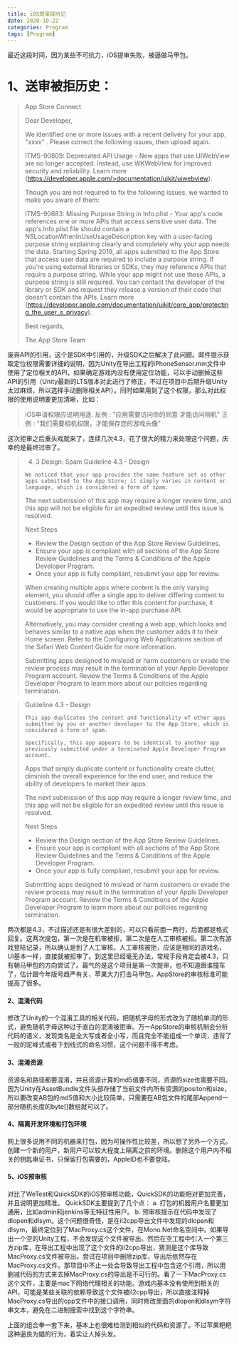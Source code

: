 ```yaml
---
title: iOS提审踩坑记
date: 2020-10-22
categories: Program
tags: [Program]
---
```


最近这段时间，因为某些不可抗力，iOS提审失败，被逼做马甲包。

# 1、送审被拒历史： 
>App Store Connect
>
>Dear Developer,
>
>We identified one or more issues with a recent delivery for your app, "xxxx" . Please correct the following issues, then upload again.
>
>ITMS-90809: Deprecated API Usage - New apps that use UIWebView are no longer accepted. Instead, use WKWebView for improved security and reliability. Learn more (https://developer.apple.com/>documentation/uikit/uiwebview).
>
>Though you are not required to fix the following issues, we wanted to make you aware of them:
>
>ITMS-90683: Missing Purpose String in Info.plist - Your app's code references one or more APIs that access sensitive user data. The app's Info.plist file should contain a NSLocationWhenInUseUsageDescription key with a user-facing purpose string explaining clearly and completely why your app needs the data. Starting Spring 2019, all apps submitted to the App Store that access user data are required to include a purpose string. If you're using external libraries or SDKs, they may reference APIs that require a purpose string. While your app might not use these APIs, a purpose string is still required. You can contact the developer of the library or SDK and request they release a version of their code that doesn't contain the APIs. Learn more (https://developer.apple.com/documentation/uikit/core_app/protecting_the_user_s_privacy).
>
>Best regards,
>
>The App Store Team

废弃API的引用，这个是SDK中引用的，升级SDK之后解决了此问题。邮件提示获取定位权限需要详细的说明，因为Unity在导出工程的iPhoneSensor.mm文件中使用了定位相关的API，如果确定游戏内没有使用定位功能，可以手动删掉这些API的引用（Unity最新的LTS版本对此进行了修正，不过在项目中后期升级Unity太过麻烦，所以选择手动删除相关API）。同时如果用到了这个权限，那么对此权限的使用说明要更加清晰，比如：
>iOS申请权限应说明用途.
>反例 : "应用需要访问你的同意  才能访问相机"
>正例 : "我们需要相机权限，才能保存您的游戏头像"

这次拒审之后重头戏就来了，连续几次4.3，花了很大的精力来处理这个问题，庆幸的是最终过审了。

>4. 3 Design: Spam
>Guideline 4.3 - Design
>
>
>`We noticed that your app provides the same feature set as other apps submitted to the App Store; it simply varies in content or language, which is considered a form of spam.`
>
>The next submission of this app may require a longer review time, and this app will not be eligible for an expedited review until this issue is resolved.
>
>Next Steps
>
>- Review the Design section of the App Store Review Guidelines.
>- Ensure your app is compliant with all sections of the App Store Review Guidelines and the Terms & Conditions of the Apple Developer Program. 
>- Once your app is fully compliant, resubmit your app for review.
>
>When creating multiple apps where content is the only varying element, you should offer a single app to deliver differing content to customers. If you would like to offer this content for purchase, it would be appropriate to use the in-app purchase API.
>
>Alternatively, you may consider creating a web app, which looks and behaves similar to a native app when the customer adds it to their Home screen. Refer to the Configuring Web Applications section of the Safari Web Content Guide for more information.
>
>Submitting apps designed to mislead or harm customers or evade the review process may result in the termination of your Apple Developer Program account. Review the Terms & Conditions of the Apple Developer Program to learn more about our policies regarding termination.

>Guideline 4.3 - Design
>
>
>`This app duplicates the content and functionality of other apps submitted by you or another developer to the App Store, which is considered a form of spam.`
>
>`Specifically, this app appears to be identical to another app previously submitted under a terminated Apple Developer Program account.`
>
>Apps that simply duplicate content or functionality create clutter, diminish the overall experience for the end user, and reduce the ability of developers to market their apps.
>
>The next submission of this app may require a longer review time, and this app will not be eligible for an expedited review until this issue is resolved.
>
>Next Steps
>
>- Review the Design section of the App Store Review Guidelines.
>- Ensure your app is compliant with all sections of the App Store Review Guidelines and the Terms & Conditions of the Apple Developer Program. 
>- Once your app is fully compliant, resubmit your app for review.
>
>Submitting apps designed to mislead or harm customers or evade the review process may result in the termination of your Apple Developer Program account. Review the Terms & Conditions of the Apple Developer Program to learn more about our policies regarding termination.

两次都是4.3，不过描述还是有很大差别的，可以只看前面一两行，后面都是格式回复。这两次提包，第一次是在机审被拒，第二次是在人工审核被拒。第二次有游戏登陆记录，所以确认是到了人工审核。人工审核被拒，应该是相同的游戏名，UI基本一样，直接就被拒审了。到这里已经毫无办法，常规手段肯定会被4.3，只有朝马甲包的方向尝试了。最气的是这个项目是第一次提审，也不知道跟谁撞车了，估计跟今年版号趋严有关，苹果大力打击马甲包，AppStore的审核标准可能提高了很多。

#### 2、混淆代码
修改了Unity的一个混淆工具的相关代码，把随机字母的形式改为了随机单词的形式，避免随机字母这种过于直白的混淆被拒审。万一AppStore的审核机制会分析代码的语义，发现类名是全大写或者全小写，而且完全不能组成一个单词，违背了一般的驼峰式或者下划线式的命名习惯，这个问题不得不考虑。
 
#### 3、混淆资源
资源名和路径都要混淆，并且资源计算的md5值要不同，资源的size也需要不同。因为Unity在AssetBundle文件头部存储了当前文件内所有资源的positon和size，所以要改变AB包的md5值和大小比较简单，只需要在AB包文件的尾部Append一部分随机长度的byte[]数组就可以了。

#### 4、隔离开发环境和打包环境
网上很多说用不同的机器来打包，因为可操作性比较差，所以想了另外一个方式。创建一个新的用户，新用户可以较大程度上隔离之前的环境。删除这个用户内不相关的钥匙串证书，只保留打包需要的，AppleID也不要登陆。
 
#### 5、iOS预审核
对比了WeTest和QuickSDK的iOS预审核功能，QuickSDK的功能相对更加完善，并且说明更加精准。
QuickSDK主要提到了几个点：
a. 打包的机器用户名要更加通用，比如admin和jenkins等无特征性用户。
b. 预审核提示在代码中发现了dlopen和dlsym。这个问题很奇怪，是在il2cpp导出文件中发现的dlopen和dlsym，最终定位到了MacProxy.cs这个文件，在Mono.Net命名空间中。如果导出一个空的Unity工程，不会发现这个文件被导出。然后在空工程中引入一个第三方zip库，在导出工程中出现了这个文件的il2cpp导出，猜测是这个库导致MacProxy.cs文件被导出。尝试在项目中删除zip库，导出后依然存在MacProxy.cs文件。那项目中不止一处会导致导出工程中包含这个引用，所以用删减代码的方式来去掉MacProxy.cs的导出是不可行的。看了一下MacProxy.cs这个文件，主要是mac下网络代理相关的功能。游戏内基本没有使用到相关的API，可能是某些关联的依赖导致这个文件被il2cpp导出，所以直接注释掉MacProxy.cs导出的cpp文件中的接口调用，同时修改里面的dlopen和dlsym字符串文本，避免在二进制搜索中找到这个字符串。

上面的组合拳一套下来，基本上也很难检测到相似的代码和资源了。不过苹果粑粑这种逼良为娼的行为，着实让人掉头发。